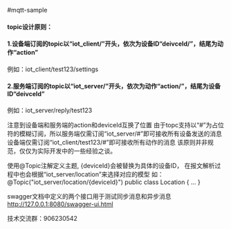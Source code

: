 #mqtt-sample

#### topic设计原则：
#### 1.设备端订阅的topic以“iot_client/”开头，依次为设备ID“deivceId/”，结尾为动作“action”
例如：iot_client/test123/settings

#### 2.服务端订阅的topic以“iot_server/”开头，依次为动作“action/”，结尾为设备ID“deivceId”
例如：iot_server/reply/test123

注意到设备端和服务端的action和deviceId互换了位置
由于topc支持以“#”为占位符的模糊订阅，所以服务端仅需订阅“iot_server/#”即可接收所有设备发送的消息
设备端仅需订阅“iot_client/test123/#”即可接收所有动作的消息
该原则并非规范，仅仅为实际开发中的一些经验之谈。


使用@Topic注解定义主题, {deviceId}会被替换为具体的设备ID，
在报文解析过程中也会根据“iot_server/location”来选择对应的模型
如：
@Topic("iot_server/location/{deviceId}")
public class Location {
...
}


swagger文档中定义的两个接口用于测试同步消息和异步消息
http://127.0.0.1:8080/swagger-ui.html

技术交流群：906230542
